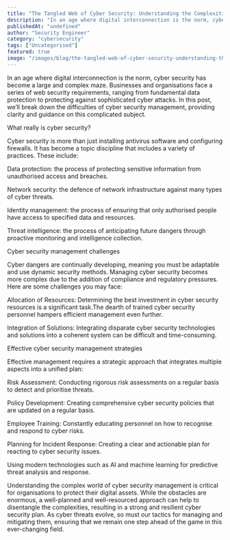 ```yaml
---
title: "The Tangled Web of Cyber Security: Understanding the Complexities of Management"
description: "In an age where digital interconnection is the norm, cyber security has become a large and complex maze. Businesses and organisations face a series of web secur..."
publishedAt: "undefined"
author: "Security Engineer"
category: "cybersecurity"
tags: ["Uncategorised"]
featured: true
image: "/images/blog/the-tangled-web-of-cyber-security-understanding-the-complexities-of-management-featured.png"
---
```


In an age where digital interconnection is the norm, cyber security has become a large and complex maze. Businesses and organisations face a series of web security requirements, ranging from fundamental data protection to protecting against sophisticated cyber attacks. In this post, we’ll break down the difficulties of cyber security management, providing clarity and guidance on this complicated subject.

What really is cyber security?

Cyber security is more than just installing antivirus software and configuring firewalls. It has become a topic discipline that includes a variety of practices. These include:

Data protection: the process of protecting sensitive information from unauthorised access and breaches.

Network security: the defence of network infrastructure against many types of cyber threats.

Identity management: the process of ensuring that only authorised people have access to specified data and resources.

Threat intelligence: the process of anticipating future dangers through proactive monitoring and intelligence collection.

Cyber security management challenges

Cyber dangers are continually developing, meaning you must be adaptable and use dynamic security methods. Managing cyber security becomes more complex due to the addition of compliance and regulatory pressures. Here are some challenges you may face:

Allocation of Resources: Determining the best investment in cyber security resources is a significant task.The dearth of trained cyber security personnel hampers efficient management even further. 

Integration of Solutions: Integrating disparate cyber security technologies and solutions into a coherent system can be difficult and time-consuming.

Effective cyber security management strategies

Effective management requires a strategic approach that integrates multiple aspects into a unified plan:

Risk Assessment: Conducting rigorous risk assessments on a regular basis to detect and prioritise threats.

Policy Development: Creating comprehensive cyber security policies that are updated on a regular basis.

Employee Training: Constantly educating personnel on how to recognise and respond to cyber risks.

Planning for Incident Response: Creating a clear and actionable plan for reacting to cyber security issues.

Using modern technologies such as AI and machine learning for predictive threat analysis and response.

Understanding the complex world of cyber security management is critical for organisations to protect their digital assets. While the obstacles are enormous, a well-planned and well-resourced approach can help to disentangle the complexities, resulting in a strong and resilient cyber security plan. As cyber threats evolve, so must our tactics for managing and mitigating them, ensuring that we remain one step ahead of the game in this ever-changing field.
